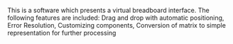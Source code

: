 This is a software which presents a virtual breadboard interface.
The following features are included:
Drag and drop with automatic positioning,
Error Resolution,
Customizing components,
Conversion of matrix to simple representation for further processing
